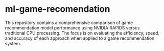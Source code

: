 # ml-game-recomendation
This repository contains a comprehensive comparison of game recommendation model performance using NVIDIA RAPIDS versus traditional CPU processing. The focus is on evaluating the efficiency, speed, and accuracy of each approach when applied to a game recommendation system.
